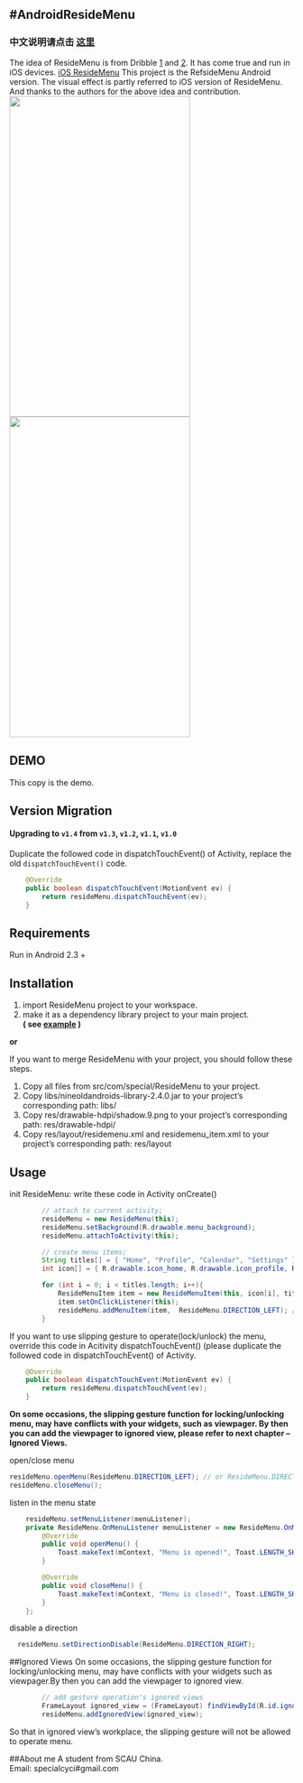 #AndroidResideMenu
------
### 中文说明请点击 [这里][1]

The idea of ResideMenu is from Dribble [1][2] and [2][3]. It has come true and run in iOS devices. [iOS ResideMenu][4]
This project is the RefsideMenu Android version. The visual effect is partly referred to iOS version of ResideMenu.
And thanks to the authors for the above idea and contribution.
<img src="https://github.com/SpecialCyCi/AndroidResideMenu/raw/master/1.png" width="320" height="568" />
<img src="https://github.com/SpecialCyCi/AndroidResideMenu/raw/master/2.gif" width="320" height="568" />

## DEMO
This copy is the demo.

## Version Migration

#### Upgrading to `v1.4` from `v1.3`, `v1.2`, `v1.1`, `v1.0` 

Duplicate the followed code in dispatchTouchEvent() of Activity, replace the old `dispatchTouchEvent()` code.

```java
    @Override
    public boolean dispatchTouchEvent(MotionEvent ev) {
        return resideMenu.dispatchTouchEvent(ev);
    }
```

## Requirements

Run in Android 2.3 +

## Installation

 1. import ResideMenu project to your workspace.
 2. make it as a dependency library project to your main project.
<br>**( see [example][5] )**

**or**

If you want to merge ResideMenu with your project, you should follow these steps.

 1. Copy all files from src/com/special/ResideMenu to your project.
 2. Copy libs/nineoldandroids-library-2.4.0.jar to your project’s corresponding path: libs/
 3. Copy res/drawable-hdpi/shadow.9.png to your project’s corresponding path: res/drawable-hdpi/
 4. Copy res/layout/residemenu.xml and residemenu_item.xml to your project’s corresponding path: res/layout

## Usage
init ResideMenu: write these code in Activity onCreate()
```java
        // attach to current activity;
        resideMenu = new ResideMenu(this);
        resideMenu.setBackground(R.drawable.menu_background);
        resideMenu.attachToActivity(this);

        // create menu items;
        String titles[] = { "Home", "Profile", "Calendar", "Settings" };
        int icon[] = { R.drawable.icon_home, R.drawable.icon_profile, R.drawable.icon_calendar, R.drawable.icon_settings };

        for (int i = 0; i < titles.length; i++){
            ResideMenuItem item = new ResideMenuItem(this, icon[i], titles[i]);
            item.setOnClickListener(this);
            resideMenu.addMenuItem(item,  ResideMenu.DIRECTION_LEFT); // or  ResideMenu.DIRECTION_RIGHT
        }
```
If you want to use slipping gesture to operate(lock/unlock) the menu, override this code in Acitivity dispatchTouchEvent() (please duplicate the followed code in dispatchTouchEvent() of Activity.
```java
    @Override
    public boolean dispatchTouchEvent(MotionEvent ev) {
        return resideMenu.dispatchTouchEvent(ev);
    }
```
**On some occasions, the slipping gesture function for locking/unlocking menu, may have conflicts with your widgets, such as viewpager. By then you can add the viewpager to ignored view, please refer to next chapter – Ignored Views.**

open/close menu
```java
resideMenu.openMenu(ResideMenu.DIRECTION_LEFT); // or ResideMenu.DIRECTION_RIGHT
resideMenu.closeMenu();
```

listen in the menu state
```java
    resideMenu.setMenuListener(menuListener);
    private ResideMenu.OnMenuListener menuListener = new ResideMenu.OnMenuListener() {
        @Override
        public void openMenu() {
            Toast.makeText(mContext, "Menu is opened!", Toast.LENGTH_SHORT).show();
        }

        @Override
        public void closeMenu() {
            Toast.makeText(mContext, "Menu is closed!", Toast.LENGTH_SHORT).show();
        }
    };
```

disable a direction
```java
  resideMenu.setDirectionDisable(ResideMenu.DIRECTION_RIGHT);
```

##Ignored Views
On some occasions, the slipping gesture function for locking/unlocking menu, may have conflicts with your widgets such as viewpager.By then you can add the viewpager to ignored view.
```java
        // add gesture operation's ignored views
        FrameLayout ignored_view = (FrameLayout) findViewById(R.id.ignored_view);
        resideMenu.addIgnoredView(ignored_view);
```
So that in ignored view’s workplace, the slipping gesture will not be allowed to operate menu.

##About me
A student from SCAU China.<br>
Email: specialcyci#gmail.com


  [1]: https://github.com/SpecialCyCi/AndroidResideMenu/blob/master/README_CN.md
  [2]: http://dribbble.com/shots/1116265-Instasave-iPhone-App
  [3]: http://dribbble.com/shots/1114754-Social-Feed-iOS7
  [4]: https://github.com/romaonthego/RESideMenu
  [5]: https://github.com/SpecialCyCi/AndroidResideMenu/blob/master/ResideMenuDemo/project.properties

